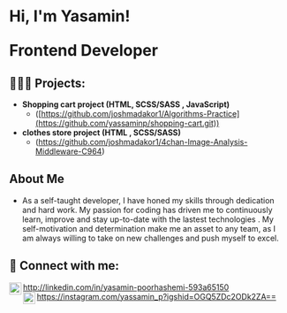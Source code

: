 <h1>Hi, I'm Yasamin! <br/> <p>Frontend Developer</p> </h1>

<h2>👩🏻‍💻 Projects:</h2>

- <b>Shopping cart project (HTML, SCSS/SASS , JavaScript)</b>
  - ([https://github.com/joshmadakor1/Algorithms-Practice](https://github.com/yassaminp/shopping-cart.git))
- <b>clothes store project (HTML , SCSS/SASS)</b>
  - (https://github.com/joshmadakor1/4chan-Image-Analysis-Middleware-C964) 


<h2>About Me</h2>

- As a self-taught developer, I have honed my skills through dedication and hard work. My passion for coding has driven me to continuously learn, improve and stay up-to-date with the lastest technologies . My self-motivation and determination make me an asset to any team, as I am always willing to take on new challenges and push myself to excel.

<h2> 🤳 Connect with me:</h2>

<img align="left" width="22px" src="https://cdn.jsdelivr.net/npm/simple-icons@v3/icons/linkedin.svg">http://linkedin.com/in/yasamin-poorhashemi-593a65150 <br>
<img align="left" width="22px" src="https://cdn.jsdelivr.net/npm/simple-icons@v3/icons/instagram.svg"> https://instagram.com/yassamin_p?igshid=OGQ5ZDc2ODk2ZA==

